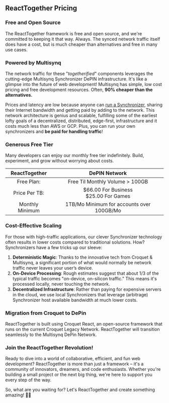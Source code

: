 ## ReactTogether Pricing

### Free and Open Source

The ReactTogether framework is free and open source, and we're committed to keeping it that way. Always. The synced network traffic itself does have a cost, but is much cheaper than alternatives and free in many use cases.

### Powered by Multisynq

The network traffic for these "_togetherified_" components leverages the cutting-edge Multisynq Synchronizer DePIN infrastructure. It's like a glimpse into the future of web development! Multisynq has simple, low cost pricing and free development resources. Often, <strong> 90% cheaper than the alternatives. </strong>

Prices and latency are low because anyone can [run a Synchronizer](https://multisynq.io), sharing their Internet bandwidth and getting paid by adding to the network. This network architecture is genius and scalable, fulfilling some of the earliest lofty goals of a decentralized, distributed, edge-first, infrastructure and it costs much less than AWS or GCP. Plus, you can run your own synchronizers and **be paid for handling traffic**!

### Generous Free Tier

Many developers can enjoy our monthly free tier indefinitely. Build, experiment, and grow without worrying about costs.

<!-- https://www.tablesgenerator.com/markdown_tables  -->

|  ReactTogether  |               DePIN Network               |
| :-------------: | :---------------------------------------: |
|   Free Plan:    |      Free Til Monthly Volume > 100GB      |
|  Price Per TB:  | $66.00 For Business <br> $25.00 For Games |
| Monthly Minimum | 1TB/Mo Minimum for accounts over 100GB/Mo |

### Cost-Effective Scaling

For those with high-traffic applications, our clever Synchronizer technology often results in lower costs compared to traditional solutions. How? Synchronizers have a few tricks up our sleeve:

1.  **Deterministic Magic**: Thanks to the innovative tech from Croquet & Multisynq, a significant portion of what would normally be network traffic never leaves your user’s device.
2.  **On-Device Processing**: Rough estimates suggest that about 1/3 of the typical traffic becomes "on-device, on-silicon traffic." This means it's processed locally, never touching the network.
3.  **Decentralized Infrastructure**: Rather than paying for expensive servers in the cloud, we use local Synchronizers that leverage (arbitrage) Synchronizer host available bandwidth at much lower costs.

### Migration from Croquet to DePin

ReactTogether is built using Croquet React, an open-source framework that runs on the current Croquet Legacy Network. ReactTogether will transition seamlessly to the Multisynq DePin Network.

### Join the ReactTogether Revolution!

Ready to dive into a world of collaborative, efficient, and fun web development? ReactTogether is more than just a framework – it's a community of innovators, dreamers, and code enthusiasts. Whether you're building a small project or the next big thing, we're here to support you every step of the way.

So, what are you waiting for? Let's ReactTogether and create something amazing! 🚀✨
